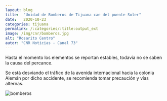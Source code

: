 ```yaml
---
layout: blog
title:  "Unidad de Bomberos de Tijuana cae del puente Soler"
date:   2020-10-23 
categories: tijuana
permalink: /:categories/:title:output_ext
image: /img/cnr/bomberos.jpg
alt: "Rosarito Centro"
autor: "CNR Noticias - Canal 73"
---
```


Hasta el momento los elementos se reportan estables, todavía no se saben la causa del percance.

Se está desviando el tráfico de la avenida internacional hacia la colonia Alemán por dicho accidente, se recomienda tomar precaución y vías alternas.

<div id="carouselExampleSlidesOnly" class="carousel slide" data-ride="carousel">
  <div class="carousel-inner">
    <div class="carousel-item active">
       <img class="d-block w-100" src="/img/cnr/bomberos.jpg" loading="lazy"  alt="bomberos">
    </div>
  </div>
</div>